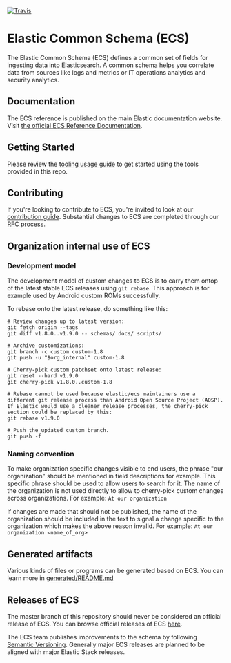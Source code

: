 [![Travis](https://travis-ci.org/elastic/ecs.svg?branch=master)](https://travis-ci.org/elastic/ecs)

# Elastic Common Schema (ECS)

The Elastic Common Schema (ECS) defines a common set of fields for
ingesting data into Elasticsearch. A common schema helps you correlate
data from sources like logs and metrics or IT operations
analytics and security analytics.

## Documentation

The ECS reference is published on the main Elastic documentation website.
Visit [the official ECS Reference Documentation](https://www.elastic.co/guide/en/ecs/current/index.html).

## Getting Started

Please review the [tooling usage guide](USAGE.md) to get started using the tools provided in this repo.

## Contributing

If you're looking to contribute to ECS, you're invited to look at our
[contribution guide](CONTRIBUTING.md). Substantial changes to ECS are completed
through our [RFC process](./rfcs/README.md).

## Organization internal use of ECS

### Development model

The development model of custom changes to ECS is to carry them ontop of the
latest stable ECS releases using `git rebase`. This approach is for example
used by Android custom ROMs successfully.

To rebase onto the latest release, do something like this:

```Shell
# Review changes up to latest version:
git fetch origin --tags
git diff v1.8.0..v1.9.0 -- schemas/ docs/ scripts/

# Archive customizations:
git branch -c custom custom-1.8
git push -u "$org_internal" custom-1.8

# Cherry-pick custom patchset onto latest release:
git reset --hard v1.9.0
git cherry-pick v1.8.0..custom-1.8

# Rebase cannot be used because elastic/ecs maintainers use a different git release process than Android Open Source Project (AOSP). If Elastic would use a cleaner release processes, the cherry-pick section could be replaced by this:
git rebase v1.9.0

# Push the updated custom branch.
git push -f
```

### Naming convention

To make organization specific changes visible to end users, the phrase "our
organization" should be mentioned in field descriptions for example. This
specific phrase should be used to allow users to search for it. The name of the
organization is not used directly to allow to cherry-pick custom changes across
organizations. For example: `At our organization`

If changes are made that should not be published, the name of the organization
should be included in the text to signal a change specific to the organization
which makes the above reason invalid. For example: `At our organization <name_of_org>`

## Generated artifacts

Various kinds of files or programs can be generated based on ECS.
You can learn more in [generated/README.md](generated)

## Releases of ECS

The master branch of this repository should never be considered an
official release of ECS. You can browse official releases of ECS
[here](https://github.com/elastic/ecs/releases).

The ECS team publishes improvements to the schema by following
[Semantic Versioning](https://semver.org/).
Generally major ECS releases are planned to be aligned with major Elastic Stack releases.
